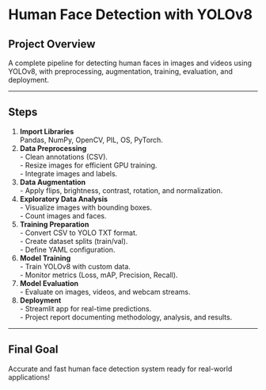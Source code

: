 
<h1>Human Face Detection with YOLOv8</h1>

<h2> Project Overview</h2>
<p>
A complete pipeline for detecting human faces in images and videos using YOLOv8, with preprocessing, augmentation, training, evaluation, and deployment.
</p>

<hr>

<h2> Steps</h2>

<ol>
  <li><strong>Import Libraries</strong><br>
    Pandas, NumPy, OpenCV, PIL, OS, PyTorch.
  </li>

  <li><strong>Data Preprocessing</strong><br>
    - Clean annotations (CSV).<br>
    - Resize images for efficient GPU training.<br>
    - Integrate images and labels.
  </li>

  <li><strong>Data Augmentation</strong><br>
    - Apply flips, brightness, contrast, rotation, and normalization.
  </li>

  <li><strong>Exploratory Data Analysis</strong><br>
    - Visualize images with bounding boxes.<br>
    - Count images and faces.
  </li>

  <li><strong>Training Preparation</strong><br>
    - Convert CSV to YOLO TXT format.<br>
    - Create dataset splits (train/val).<br>
    - Define YAML configuration.
  </li>

  <li><strong>Model Training</strong><br>
    - Train YOLOv8 with custom data.<br>
    - Monitor metrics (Loss, mAP, Precision, Recall).
  </li>

  <li><strong>Model Evaluation</strong><br>
    - Evaluate on images, videos, and webcam streams.
  </li>

  <li><strong>Deployment</strong><br>
    - Streamlit app for real-time predictions.<br>
    - Project report documenting methodology, analysis, and results.
  </li>
</ol>

<hr>

<h2> Final Goal</h2>
<p>
Accurate and fast human face detection system ready for real-world applications!
</p>
